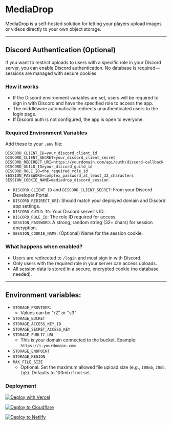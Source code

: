 # MediaDrop

MediaDrop is a self-hosted solution for letting your players upload images or videos directly to your own object storage.

---

## Discord Authentication (Optional)

If you want to restrict uploads to users with a specific role in your Discord server, you can enable Discord authentication. No database is required—sessions are managed with secure cookies.

### How it works
- If the Discord environment variables are set, users will be required to sign in with Discord and have the specified role to access the app.
- The middleware automatically redirects unauthenticated users to the login page.
- If Discord auth is not configured, the app is open to everyone.

### Required Environment Variables
Add these to your `.env` file:

```
DISCORD_CLIENT_ID=your_discord_client_id
DISCORD_CLIENT_SECRET=your_discord_client_secret
DISCORD_REDIRECT_URI=https://yourdomain.com/api/auth/discord-callback
DISCORD_GUILD_ID=your_discord_guild_id
DISCORD_ROLE_ID=the_required_role_id
SESSION_PASSWORD=complex_password_at_least_32_characters
SESSION_COOKIE_NAME=mediadrop_discord_session
```

- `DISCORD_CLIENT_ID` and `DISCORD_CLIENT_SECRET`: From your Discord Developer Portal.
- `DISCORD_REDIRECT_URI`: Should match your deployed domain and Discord app settings.
- `DISCORD_GUILD_ID`: Your Discord server's ID.
- `DISCORD_ROLE_ID`: The role ID required for access.
- `SESSION_PASSWORD`: A strong, random string (32+ chars) for session encryption.
- `SESSION_COOKIE_NAME`: (Optional) Name for the session cookie.

### What happens when enabled?
- Users are redirected to `/login` and must sign in with Discord.
- Only users with the required role in your server can access uploads.
- All session data is stored in a secure, encrypted cookie (no database needed).

---

## Environment variables:

- `STORAGE_PROVIDER`:
  - Values can be "r2" or "s3"
- `STORAGE_BUCKET`
- `STORAGE_ACCESS_KEY_ID`
- `STORAGE_SECRET_ACCESS_KEY`
- `STORAGE_PUBLIC_URL`
  - This is your domain connected to the bucket. Example: `https://i.yourdomain.com`
- `STORAGE_ENDPOINT`
- `STORAGE_REGION`
- `MAX_FILE_SIZE`
  - Optional. Set the maximum allowed file upload size (e.g., `100mb`, `20mb`, `1gb`). Defaults to 100mb if not set.

### Deployment

[![Deploy with Vercel](https://vercel.com/button)](https://vercel.com/new/clone?repository-url=https%3A%2F%2Fgithub.com%2Ffivemanage%2Fmediadrop&env=STORAGE_PROVIDER,STORAGE_BUCKET,STORAGE_ACCESS_KEY_ID,STORAGE_SECRET_ACCESS_KEY,STORAGE_PUBLIC_URL,STORAGE_ENDPOINT,STORAGE_REGION,DISCORD_CLIENT_ID,DISCORD_CLIENT_SECRET,DISCORD_REDIRECT_URI,DISCORD_GUILD_ID,DISCORD_ROLE_ID,SESSION_PASSWORD,SESSION_COOKIE_NAME&project-name=mediadrop)

[![Deploy to Cloudflare](https://deploy.workers.cloudflare.com/button)](https://deploy.workers.cloudflare.com/?url=https://github.com/fivemanage/mediadrop)

[![Deploy to Netlify](https://www.netlify.com/img/deploy/button.svg)](https://app.netlify.com/integration/start/deploy?repository=https://github.com/fivemanage/mediadrop)
